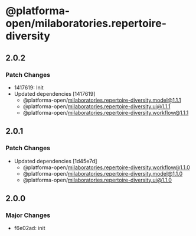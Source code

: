 # @platforma-open/milaboratories.repertoire-diversity

## 2.0.2

### Patch Changes

- 1417619: Init
- Updated dependencies [1417619]
  - @platforma-open/milaboratories.repertoire-diversity.model@1.1.1
  - @platforma-open/milaboratories.repertoire-diversity.ui@1.1.1
  - @platforma-open/milaboratories.repertoire-diversity.workflow@1.1.1

## 2.0.1

### Patch Changes

- Updated dependencies [1d45e7d]
  - @platforma-open/milaboratories.repertoire-diversity.workflow@1.1.0
  - @platforma-open/milaboratories.repertoire-diversity.model@1.1.0
  - @platforma-open/milaboratories.repertoire-diversity.ui@1.1.0

## 2.0.0

### Major Changes

- f6e02ad: init
